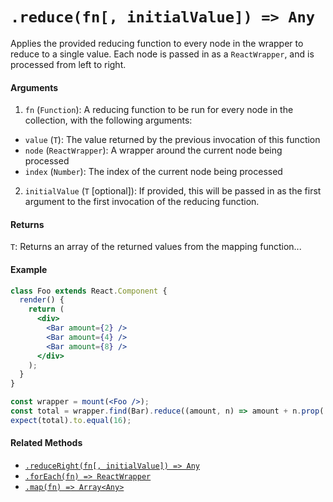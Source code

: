# `.reduce(fn[, initialValue]) => Any`

Applies the provided reducing function to every node in the wrapper to reduce to a single value. 
Each node is passed in as a `ReactWrapper`, and is processed from left to right.


#### Arguments

1. `fn` (`Function`): A reducing function to be run for every node in the collection, with the 
following arguments:
  - `value` (`T`): The value returned by the previous invocation of this function
  - `node` (`ReactWrapper`): A wrapper around the current node being processed
  - `index` (`Number`): The index of the current node being processed

2. `initialValue` (`T` [optional]): If provided, this will be passed in as the first argument to the
first invocation of the reducing function.



#### Returns

`T`: Returns an array of the returned values from the mapping function...



#### Example

```jsx
class Foo extends React.Component {
  render() {
    return (
      <div>
        <Bar amount={2} />
        <Bar amount={4} />
        <Bar amount={8} />
      </div>
    );
  }
}
```

```jsx
const wrapper = mount(<Foo />);
const total = wrapper.find(Bar).reduce((amount, n) => amount + n.prop('amount'));
expect(total).to.equal(16);
```


#### Related Methods

- [`.reduceRight(fn[, initialValue]) => Any`](reduceRight.md)
- [`.forEach(fn) => ReactWrapper`](forEach.md)
- [`.map(fn) => Array<Any>`](map.md)
